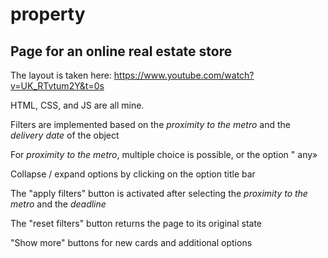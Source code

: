 # property
## Page for an online real estate store
The layout is taken here:
https://www.youtube.com/watch?v=UK_RTvtum2Y&t=0s

HTML, CSS, and JS are all mine.

Filters are implemented based on the *proximity to the metro* and the *delivery date* of the object

For *proximity to the metro*, multiple choice is possible, or the option " any»

Collapse / expand options by clicking on the option title bar

The "apply filters" button is activated after selecting the *proximity to the metro* and the *deadline*

The "reset filters" button returns the page to its original state

"Show more" buttons for new cards and additional options
